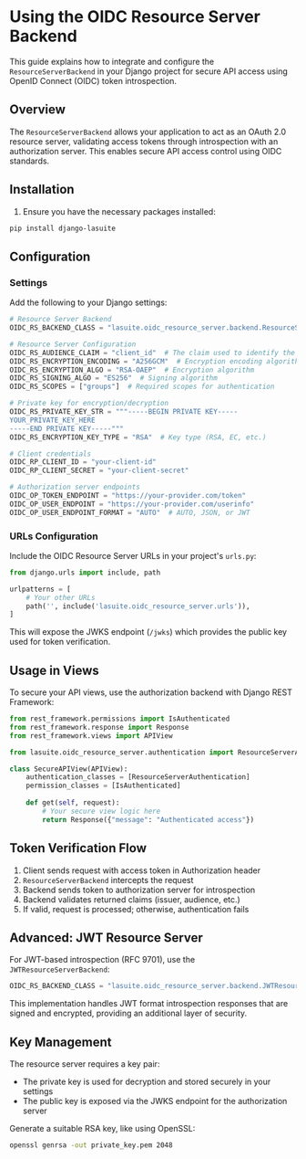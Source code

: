 # Using the OIDC Resource Server Backend

This guide explains how to integrate and configure the `ResourceServerBackend` in your Django project for secure API access using OpenID Connect (OIDC) token introspection.

## Overview

The `ResourceServerBackend` allows your application to act as an OAuth 2.0 resource server, validating access tokens through introspection with an authorization server. This enables secure API access control using OIDC standards.

## Installation

1. Ensure you have the necessary packages installed:

```bash
pip install django-lasuite
```

## Configuration

### Settings

Add the following to your Django settings:

```python
# Resource Server Backend
OIDC_RS_BACKEND_CLASS = "lasuite.oidc_resource_server.backend.ResourceServerBackend"

# Resource Server Configuration
OIDC_RS_AUDIENCE_CLAIM = "client_id"  # The claim used to identify the audience
OIDC_RS_ENCRYPTION_ENCODING = "A256GCM"  # Encryption encoding algorithm
OIDC_RS_ENCRYPTION_ALGO = "RSA-OAEP"  # Encryption algorithm
OIDC_RS_SIGNING_ALGO = "ES256"  # Signing algorithm
OIDC_RS_SCOPES = ["groups"]  # Required scopes for authentication

# Private key for encryption/decryption
OIDC_RS_PRIVATE_KEY_STR = """-----BEGIN PRIVATE KEY-----
YOUR_PRIVATE_KEY_HERE
-----END PRIVATE KEY-----"""
OIDC_RS_ENCRYPTION_KEY_TYPE = "RSA"  # Key type (RSA, EC, etc.)

# Client credentials
OIDC_RP_CLIENT_ID = "your-client-id"
OIDC_RP_CLIENT_SECRET = "your-client-secret"

# Authorization server endpoints
OIDC_OP_TOKEN_ENDPOINT = "https://your-provider.com/token"
OIDC_OP_USER_ENDPOINT = "https://your-provider.com/userinfo"
OIDC_OP_USER_ENDPOINT_FORMAT = "AUTO"  # AUTO, JSON, or JWT
```

### URLs Configuration

Include the OIDC Resource Server URLs in your project's `urls.py`:

```python
from django.urls import include, path

urlpatterns = [
    # Your other URLs
    path('', include('lasuite.oidc_resource_server.urls')),
]
```

This will expose the JWKS endpoint (`/jwks`) which provides the public key used for token verification.

## Usage in Views

To secure your API views, use the authorization backend with Django REST Framework:

```python
from rest_framework.permissions import IsAuthenticated
from rest_framework.response import Response
from rest_framework.views import APIView

from lasuite.oidc_resource_server.authentication import ResourceServerAuthentication

class SecureAPIView(APIView):
    authentication_classes = [ResourceServerAuthentication]
    permission_classes = [IsAuthenticated]
    
    def get(self, request):
        # Your secure view logic here
        return Response({"message": "Authenticated access"})
```

## Token Verification Flow

1. Client sends request with access token in Authorization header
2. `ResourceServerBackend` intercepts the request
3. Backend sends token to authorization server for introspection
4. Backend validates returned claims (issuer, audience, etc.)
5. If valid, request is processed; otherwise, authentication fails

## Advanced: JWT Resource Server

For JWT-based introspection (RFC 9701), use the `JWTResourceServerBackend`:

```python
OIDC_RS_BACKEND_CLASS = "lasuite.oidc_resource_server.backend.JWTResourceServerBackend"
```

This implementation handles JWT format introspection responses that are signed and encrypted, providing an additional layer of security.

## Key Management

The resource server requires a key pair:
- The private key is used for decryption and stored securely in your settings
- The public key is exposed via the JWKS endpoint for the authorization server

Generate a suitable RSA key, like using OpenSSL:

```bash
openssl genrsa -out private_key.pem 2048
```
